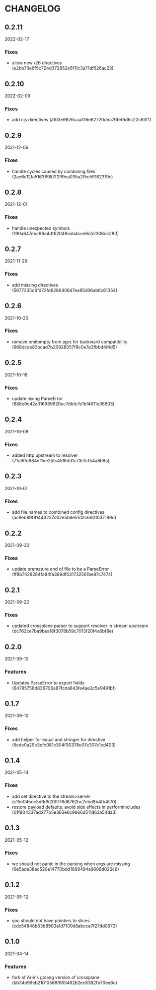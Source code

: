 # CHANGELOG

<!--- next entry here -->

## 0.2.11
2022-02-17

### Fixes

- allow new r26 directives (e2bb73e6f5c724d372852e5f11c3a71df526ac23)

## 0.2.10
2022-02-09

### Fixes

- add njs directives (a103e9826caa316e82720dea76fef6d6c22c93f1)

## 0.2.9
2021-12-06

### Fixes

- handle cycles caused by combining files (2ae6c12fa51636987f299ea035a2f5c591823f9c)

## 0.2.8
2021-12-01

### Fixes

- handle unexpected symbols (190a847ebc96a4df62049eab4cee6cb2306dc280)

## 0.2.7
2021-11-29

### Fixes

- add missing directives (5677235d6fd72fd6286406d7ea85d06ab6c61354)

## 0.2.6
2021-10-20

### Fixes

- remove omitempty from agrs for backward compatibility (968dcde83bcad7b20928057f8c0e7e2fbbd4f4d5)

## 0.2.5
2021-10-18

### Fixes

- update lexing ParseError (888e9e42a316989620ec7dbfe7e1bf4611e36603)

## 0.2.4
2021-10-08

### Fixes

- added http upstream to resolver (71c9ffd984ef1ee25fc458bfd1c73c1cfb4a8b8a)

## 0.2.3
2021-10-01

### Fixes

- add file names to combined config directives (ac8eb89f81443237d02e5b9e51d2c6601037199d)

## 0.2.2
2021-09-30

### Fixes

- update premature end of file to be a ParseError (ff8b7428284fa84fa399df031732561be97c7474)

## 0.2.1
2021-09-22

### Fixes

- updated crossplane parser to support resolver in stream upstream (bc762ce7ba9bea18f3078b59c7013f20f4a6bf8e)

## 0.2.0
2021-09-10

### Features

- Updates ParseError to export fields (64785758d836706a87fcda643fe4ae2c5e9491bf)

## 0.1.7
2021-09-10

### Fixes

- add helper for equal and stringer for directive (5ede0a29e3efc081e304f30378e07e307e1cd403)

## 0.1.4
2021-05-14

### Fixes

- add set directive to the stream>server (c15e045dc5d6d5200f76d8762bc2ebd8b4fb4f70)
- restore payload defaults, avoid side effects in performIncludes (01f904337ad277b5e363e6c9b66d511d63a54da3)

## 0.1.3
2021-05-12

### Fixes

- we should not panic in the parsing when args are missing (6e5ade38ec520e14770bdd1689494a9688d026c6)

## 0.1.2
2021-05-12

### Fixes

- you should not have pointers to slices (cdc54848b53b8903a1d7100d8abcca7f27dd0672)

## 0.1.0
2021-04-14

### Features

- fork of Arie's golang version of crossplane (bb34e99eb21010568f655462b2ec8382fb70ee6c)